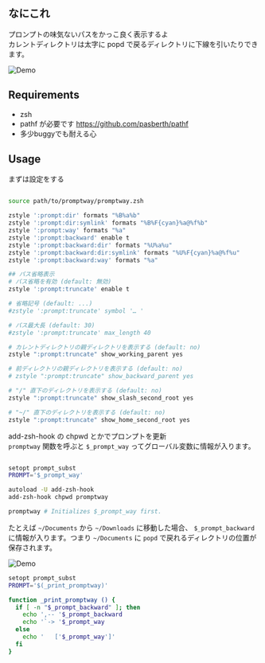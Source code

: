 
## なにこれ

プロンプトの味気ないパスをかっこ良く表示するよ  
カレントディレクトリは太字に popd で戻るディレクトリに下線を引いたりできます。 

![Demo](https://raw.github.com/pasberth/promptway/master/demo/promptway.png) 

## Requirements

* zsh
* pathf が必要です <https://github.com/pasberth/pathf>
* 多少buggyでも耐える心

## Usage

まずは設定をする

```sh

source path/to/promptway/promptway.zsh

zstyle ':prompt:dir' formats "%B%a%b"
zstyle ':prompt:dir:symlink' formats "%B%F{cyan}%a@%f%b"
zstyle ':prompt:way' formats "%a"
zstyle ':prompt:backward' enable t
zstyle ':prompt:backward:dir' formats "%U%a%u"
zstyle ':prompt:backward:dir:symlink' formats "%U%F{cyan}%a@%f%u"
zstyle ':prompt:backward:way' formats "%a"

## パス省略表示
# パス省略を有効 (default: 無効)
zstyle ':prompt:truncate' enable t

# 省略記号 (default: ...)
#zstyle ':prompt:truncate' symbol '… '

# パス最大長 (default: 30)
#zstyle ':prompt:truncate' max_length 40

# カレントディレクトリの親ディレクトリを表示する (default: no)
zstyle ":prompt:truncate" show_working_parent yes

# 前ディレクトリの親ディレクトリを表示する (default: no)
# zstyle ":prompt:truncate" show_backward_parent yes

# "/" 直下のディレクトリを表示する (default: no)
zstyle ":prompt:truncate" show_slash_second_root yes

# "~/" 直下のディレクトリを表示する (default: no)
zstyle ":prompt:truncate" show_home_second_root yes
```

add-zsh-hook の chpwd とかでプロンプトを更新    
`promptway` 関数を呼ぶと `$_prompt_way` ってグローバル変数に情報が入ります。  

```sh

setopt prompt_subst
PROMPT='$_prompt_way'

autoload -U add-zsh-hook
add-zsh-hook chpwd promptway

promptway # Initializes $_prompt_way first.
```

たとえば `~/Documents` から `~/Downloads` に移動した場合、 `$_prompt_backward` に情報が入ります。つまり `~/Documents` に `popd` で戻れるディレクトリの位置が保存されます。

![Demo](https://raw.github.com/pasberth/promptway/master/demo/promptbackward.png)

```sh
setopt prompt_subst
PROMPT='$(_print_promptway)'

function _print_promptway () {
  if [ -n "$_prompt_backward" ]; then
    echo ',-- '$_prompt_backward
    echo '`-> '$_prompt_way
  else
    echo '   ['$_prompt_way']'
  fi
}
```
